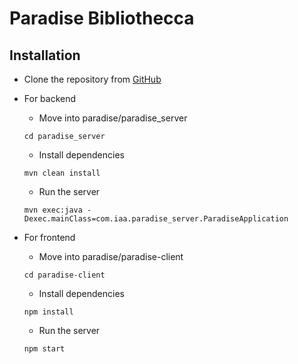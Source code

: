 # Paradise Bibliothecca

## Installation

- Clone the repository from [GitHub](https://github.com/indic-amigo-akademi/paradise.git)

- For backend

    - Move into paradise/paradise_server
  
   `cd paradise_server`

    - Install dependencies

    `mvn clean install`

    - Run the server

    `mvn exec:java -Dexec.mainClass=com.iaa.paradise_server.ParadiseApplication`

- For frontend
    - Move into paradise/paradise-client

    `cd paradise-client`
  
    - Install dependencies

    `npm install`

    - Run the server

    `npm start`

